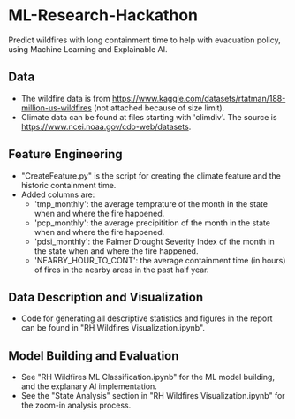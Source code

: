 # ML-Research-Hackathon
Predict wildfires with long containment time to help with evacuation policy, using Machine Learning and Explainable AI.

## Data
- The wildfire data is from https://www.kaggle.com/datasets/rtatman/188-million-us-wildfires (not attached because of size limit). 
- Climate data can be found at files starting with 'climdiv'. The source is https://www.ncei.noaa.gov/cdo-web/datasets.

## Feature Engineering
- "CreateFeature.py" is the script for creating the climate feature and the historic containment time.
- Added columns are:
  - 'tmp_monthly': the average temprature of the month in the state when and where the fire happened.
  - 'pcp_monthly': the average precipitition of the month in the state when and where the fire happened.
  - 'pdsi_monthly': the Palmer Drought Severity Index of the month in the state when and where the fire happened.
  - 'NEARBY_HOUR_TO_CONT': the average containment time (in hours) of fires in the nearby areas in the past half year.

## Data Description and Visualization
- Code for generating all descriptive statistics and figures in the report can be found in "RH Wildfires Visualization.ipynb". 

## Model Building and Evaluation
- See "RH Wildfires ML Classification.ipynb" for the ML model building, and the explanary AI implementation.
- See the "State Analysis" section in "RH Wildfires Visualization.ipynb" for the zoom-in analysis process.
